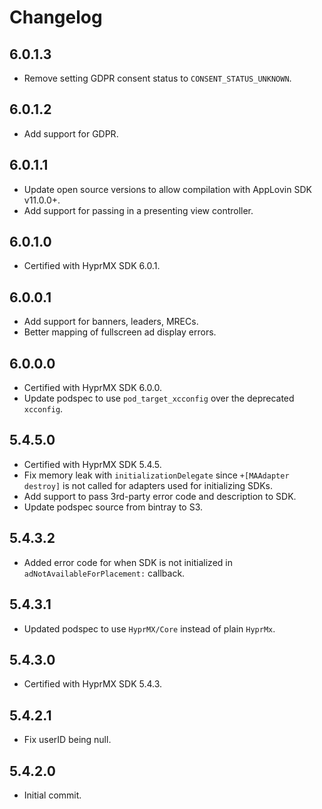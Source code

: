 # Changelog

## 6.0.1.3
* Remove setting GDPR consent status to `CONSENT_STATUS_UNKNOWN`.

## 6.0.1.2
* Add support for GDPR.

## 6.0.1.1
* Update open source versions to allow compilation with AppLovin SDK v11.0.0+.
* Add support for passing in a presenting view controller.

## 6.0.1.0
* Certified with HyprMX SDK 6.0.1.

## 6.0.0.1
* Add support for banners, leaders, MRECs.
* Better mapping of fullscreen ad display errors.

## 6.0.0.0
* Certified with HyprMX SDK 6.0.0.
* Update podspec to use `pod_target_xcconfig` over the deprecated `xcconfig`.

## 5.4.5.0
* Certified with HyprMX SDK 5.4.5.
* Fix memory leak with `initializationDelegate` since `+[MAAdapter destroy]` is not called for adapters used for initializing SDKs.
* Add support to pass 3rd-party error code and description to SDK.
* Update podspec source from bintray to S3.

## 5.4.3.2
* Added error code for when SDK is not initialized in `adNotAvailableForPlacement:` callback.

## 5.4.3.1
* Updated podspec to use `HyprMX/Core` instead of plain `HyprMx`.

## 5.4.3.0
* Certified with HyprMX SDK 5.4.3.

## 5.4.2.1
* Fix userID being null.

## 5.4.2.0
* Initial commit.
